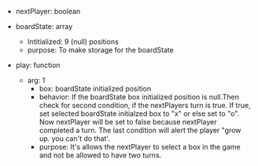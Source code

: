 * nextPlayer: boolean

* boardState: array
    * Intitialized: 9 (null) positions
    * purpose:  To make storage for the boardState        

* play: function
    * arg: 1
        * box:  boardState initialized position
        * behavior: If the boardState box initialized position is null.Then check for second condition, if the nextPlayers turn is true. If true, set selected boardState initialzed box to "x" or else set to "o". Now nextPlayer will be set to false because nextPlayer completed a turn.  The last condition will alert the player "grow up. you can't do that'.  
        * purpose: It's allows the nextPlayer to select a box in the game and not be allowed to have two turns.
